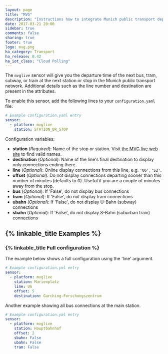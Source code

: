 ```yaml
---
layout: page
title: "MVG"
description: "Instructions how to integrate Munich public transport departure times into Home Assistant."
date: 2017-03-21 20:00
sidebar: true
comments: false
sharing: true
footer: true
logo: mvg.png
ha_category: Transport
ha_release: 0.42
ha_iot_class: "Cloud Polling"
---
```



The `mvglive` sensor will give you the departure time of the next bus, tram, subway, or train at the next station or stop in the Munich public transport network. Additional details such as the line number and destination are present in the attributes.

To enable this sensor, add the following lines to your `configuration.yaml` file:

```yaml
# Example configuration.yaml entry
sensor:
  - platform: mvglive
    station: STATION_OR_STOP
```

Configuration variables:

  - **station** (*Required*): Name of the stop or station. Visit [the MVG live web site](http://www.mvg-live.de) to find valid names.
  - **destination** (*Optional*): Name of the line's final destination to display only connections ending there.
  - **line** (*Optional*): Online display connections from this line, e.g. `'U6'`, `'S2'`.
  - **offset** (*Optional*): Do not display connections departing sooner than this number of minutes (defaults to 0). Useful if you are a  couple of minutes away from the stop.
  - **bus** (*Optional*): If 'False', do not display bus connections
  - **tram** (*Optional*): If 'False', do not display tram connections
  - **ubahn** (*Optional*): If 'False', do not display U-Bahn (subway) connections
  - **sbahn** (*Optional*): If 'False', do not display S-Bahn (suburban train) connections

## {% linkable_title Examples %}

### {% linkable_title Full configuration %}

The example below shows a full configuration using the 'line' argument.

```yaml
# Example configuration.yml entry
sensor:
  - platform: mvglive
    station: Marienplatz
    line: U6
    offset: 5
    destination: Garching-Forschungszentrum
```

Another example showing all bus connections at the main station.

```yaml
# Example configuration.yml entry
sensor:
  - platform: mvglive
    station: Hauptbahnhof
    offset: 2
    sbahn: False
    ubahn: False
    tram: False
```
